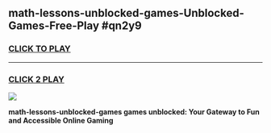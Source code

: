 
## math-lessons-unblocked-games-Unblocked-Games-Free-Play #qn2y9
<h3>
<a href="https://us.freeplayer.one?title=math-lessons-unblocked-games&ref=9M">CLICK TO PLAY</a></h3>
<hr>

<h3>
<a href="https://us.freeplayer.one?title=math-lessons-unblocked-games&ref=9M">CLICK 2 PLAY</a>
  
</h3>

<a href="https://us.freeplayer.one?title=math-lessons-unblocked-games&ref=9M"><img src="https://clearcache.store/games.png"></a>


**math-lessons-unblocked-games games unblocked: Your Gateway to Fun and Accessible Online Gaming**
